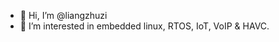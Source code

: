- 👋 Hi, I’m @liangzhuzi
- 👀 I’m interested in embedded linux, RTOS, IoT, VoIP & HAVC. 

<!---
liangzhuzi/liangzhuzi is a ✨ special ✨ repository because its `README.md` (this file) appears on your GitHub profile.
You can click the Preview link to take a look at your changes.
--->
